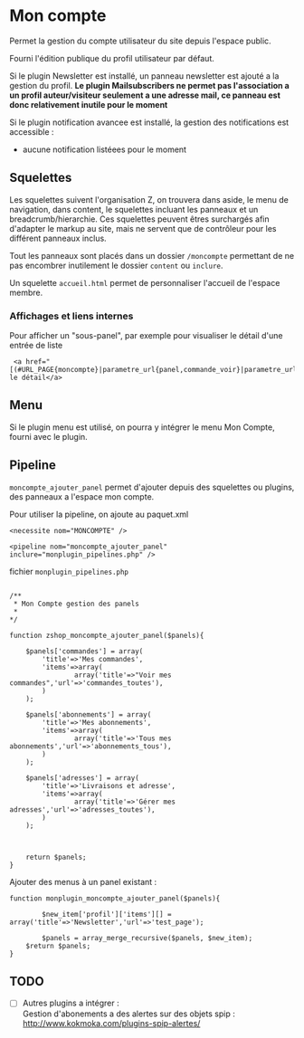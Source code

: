 # Mon compte

Permet la gestion du compte utilisateur du site depuis l'espace public.

Fourni l'édition publique du profil utilisateur par défaut.

Si le plugin Newsletter est installé, un panneau newsletter est ajouté a la gestion du profil.
**Le plugin Mailsubscribers ne permet pas l'association a un profil auteur/visiteur seulement a une adresse mail,
ce panneau est donc relativement inutile pour le moment**

Si le plugin notification avancee est installé, la gestion des notifications est accessible :
- aucune notification listéees pour le moment



## Squelettes

Les squelettes suivent l'organisation Z,
on trouvera dans aside, le menu de navigation,
dans content, le squelettes incluant les panneaux et un breadcrumb/hierarchie.
Ces  squelettes peuvent êtres surchargés afin d'adapter le markup au site,
mais ne servent que de contrôleur pour les différent panneaux inclus.

Tout les panneaux sont placés dans un dossier `/moncompte` permettant de ne pas encombrer inutilement le dossier `content` ou `inclure`.

Un squelette `accueil.html` permet de personnaliser l'accueil de l'espace membre.

### Affichages et liens internes

Pour afficher un "sous-panel", par exemple pour visualiser le détail d'une entrée de liste

```
 <a href="[(#URL_PAGE{moncompte}|parametre_url{panel,commande_voir}|parametre_url{id_commande,#ID_COMMANDE})]">Voir le détail</a>
```


## Menu

Si le plugin menu est utilisé, on pourra y intégrer le menu Mon Compte, fourni avec le plugin.



## Pipeline

`moncompte_ajouter_panel` permet d'ajouter depuis des squelettes ou plugins,
des panneaux a l'espace mon compte.

Pour utiliser la pipeline, on ajoute au paquet.xml

`<necessite nom="MONCOMPTE" />`

`<pipeline nom="moncompte_ajouter_panel" inclure="monplugin_pipelines.php" />`


fichier `monplugin_pipelines.php`

````

/**
 * Mon Compte gestion des panels
 *
*/

function zshop_moncompte_ajouter_panel($panels){
    
    $panels['commandes'] = array(
        'title'=>'Mes commandes',
        'items'=>array(
                array('title'=>"Voir mes commandes",'url'=>'commandes_toutes'),
        )
    );
    
    $panels['abonnements'] = array(
        'title'=>'Mes abonnements',
        'items'=>array(
                array('title'=>'Tous mes abonnements','url'=>'abonnements_tous'),
        )
    );
    
    $panels['adresses'] = array(
        'title'=>'Livraisons et adresse',
        'items'=>array(
                array('title'=>'Gérer mes adresses','url'=>'adresses_toutes'),
        )
    );
    
        
        
    return $panels;
}

````

Ajouter des menus à un panel existant :

````
function monplugin_moncompte_ajouter_panel($panels){

    	$new_item['profil']['items'][] = array('title'=>'Newsletter','url'=>'test_page');
    
    	$panels = array_merge_recursive($panels, $new_item);
	$return $panels;
}

````

## TODO

- [ ]   Autres plugins a intégrer :  
        Gestion d'abonements a des alertes sur des objets spip : http://www.kokmoka.com/plugins-spip-alertes/

